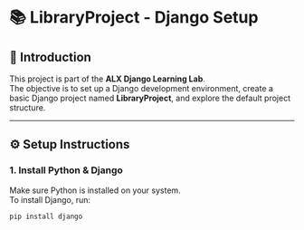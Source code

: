 # 📚 LibraryProject - Django Setup

## 🎯 Introduction
This project is part of the **ALX Django Learning Lab**.  
The objective is to set up a Django development environment, create a basic Django project named **LibraryProject**, and explore the default project structure.

---

## ⚙️ Setup Instructions

### 1. Install Python & Django
Make sure Python is installed on your system.  
To install Django, run:
```bash
pip install django



